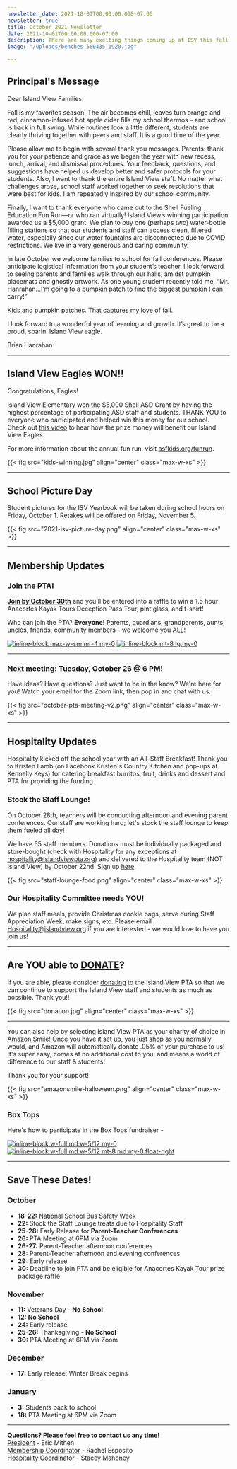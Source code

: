 ```yaml
---
newsletter_date: 2021-10-01T00:00:00.000-07:00
newsletter: true
title: October 2021 Newsletter
date: 2021-10-01T00:00:00.000-07:00
description: There are many exciting things coming up at ISV this fall!
image: "/uploads/benches-560435_1920.jpg"

---
```

## Principal's Message

Dear Island View Families:

Fall is my favorites season. The air becomes chill, leaves turn orange and red, cinnamon-infused hot apple cider fills my school thermos – and school is back in full swing. While routines look a little different, students are clearly thriving together with peers and staff. It is a good time of the year.

Please allow me to begin with several thank you messages. Parents: thank you for your patience and grace as we began the year with new recess, lunch, arrival, and dismissal procedures. Your feedback, questions, and suggestions have helped us develop better and safer protocols for your students. Also, I want to thank the entire Island View staff. No matter what challenges arose, school staff worked together to seek resolutions that were best for kids. I am repeatedly inspired by our school community.

Finally, I want to thank everyone who came out to the Shell Fueling Education Fun Run—or who ran virtually! Island View’s winning participation awarded us a $5,000 grant. We plan to buy one (perhaps two) water-bottle filling stations so that our students and staff can access clean, filtered water, especially since our water fountains are disconnected due to COVID restrictions. We live in a very generous and caring community.

In late October we welcome families to school for fall conferences. Please anticipate logistical information from your student’s teacher. I look forward to seeing parents and families walk through our halls, amidst pumpkin placemats and ghostly artwork. As one young student recently told me, “Mr. Hanrahan…I’m going to a pumpkin patch to find the biggest pumpkin I can carry!”

Kids and pumpkin patches. That captures my love of fall.

I look forward to a wonderful year of learning and growth. It’s great to be a proud, soarin’ Island View eagle.

Brian Hanrahan

***

## Island View Eagles WON!!

Congratulations, Eagles!

Island View Elementary won the $5,000 Shell ASD Grant by having the highest percentage of participating ASD staff and students. THANK YOU to everyone who participated and helped win this money for our school. Check out [this video](https://youtu.be/lQy29kaoAT8) to hear how the prize money will benefit our Island View Eagles.

For more information about the annual fun run, visit [asfkids.org/funrun](http://asfkids.org/funrun).

{{< fig src="kids-winning.jpg" align="center" class="max-w-xs" >}}

***

## School Picture Day

Student pictures for the ISV Yearbook will be taken during school hours on Friday, October 1. Retakes will be offered on Friday, November 5.

{{< fig src="2021-isv-picture-day.png" align="center" class="max-w-xs" >}}

***

## Membership Updates

### Join the PTA!

[**Join by October 30th**](https://www.islandviewpta.org/membership) and you'll be entered into a raffle to win a 1.5 hour Anacortes Kayak Tours Deception Pass Tour, pint glass, and t-shirt!

Who can join the PTA? **Everyone!** Parents, guardians, grandparents, aunts, uncles, friends, community members - we welcome you ALL!

[![inline-block max-w-sm mr-4 my-0](joinpta.jpg "Join the PTA for your Child")](/membership)
[![inline-block mt-8 lg:my-0 ](unnamed.png "Join for a chance to win an Anacortes Kayak Tour package!")](/membership)

***

### Next meeting: Tuesday, October 26 @ 6 PM!

Have ideas? Have questions? Just want to be in the know? We're here for you! Watch your email for the Zoom link, then pop in and chat with us.

{{< fig src="october-pta-meeting-v2.png" align="center" class="max-w-xs" >}}

***

## Hospitality Updates

Hospitality kicked off the school year with an All-Staff Breakfast! Thank you to Kristen Lamb (on Facebook Kristen's Country Kitchen and pop-ups at Kennelly Keys) for catering breakfast burritos, fruit, drinks and dessert and PTA for providing the funding.

### Stock the Staff Lounge!

On October 28th, teachers will be conducting afternoon and evening parent conferences. Our staff are working hard; let's stock the staff lounge to keep them fueled all day!

We have 55 staff members. Donations must be individually packaged and store-bought (check with Hospitality for any exceptions at [hospitality@islandviewpta.org](mailto:hospitality@islandviewpta.org)) and delivered to the Hospitality team (NOT Island View) by October 22nd. Sign up [here](https://www.signupgenius.com/go/10c0d44aead2da3f58-stock).

{{< fig src="staff-lounge-food.png" align="center" class="max-w-xs" >}}

### Our Hospitality Committee needs YOU!

We plan staff meals, provide Christmas cookie bags, serve during Staff Appreciation Week, make signs, etc. Please email [Hospitality@islandview.org](mailto:Hospitality@islandview.org) if you are interested - we would love to have you join us!

***

## Are YOU able to [**DONATE**](https://www.islandviewpta.org/donate)?

If you are able, please consider [donating](https://www.islandviewpta.org/donate) to the Island View PTA so that we can continue to support the Island View staff and students as much as possible. Thank you!!

{{< fig src="donation.jpg" align="center" class="max-w-xs" >}}

***

You can also help by selecting Island View PTA as your charity of choice in [Amazon Smile](https://smile.amazon.com "Amazon Smile")! Once you have it set up, you just shop as you normally would, and Amazon will automatically donate .05% of your purchase to us! It's super easy, comes at no additional cost to you, and means a world of difference to our staff & students!

Thank you for your support!

{{< fig src="amazonsmile-halloween.png" align="center" class="max-w-xs" >}}

### Box Tops

Here's how to participate in the Box Tops fundraiser -

[![inline-block w-full md:w-5/12 my-0](boxtopics_october.jpg "Box Topics (English)")](https://ivepta.imgix.net/boxtopics_october.jpg)
[![inline-block w-full md:w-5/12 mt-8 md:my-0 float-right](boxtopics_october_sp.jpg "Box Topics (Español)")](https://ivepta.imgix.net/boxtopics_october_sp.jpg)

***

## Save These Dates!

### October

* **18-22:** National School Bus Safety Week
* **22:** Stock the Staff Lounge treats due to Hospitality Staff
* **25-28:**  Early Release for **Parent-Teacher Conferences**
* **26:**  PTA Meeting at 6PM via Zoom
* **26-27:** Parent-Teacher afternoon conferences
* **28:** Parent-Teacher afternoon and evening conferences
* **29:** Early release
* **30:** Deadline to join PTA and be eligible for Anacortes Kayak Tour prize package raffle

### November

* **11:**  Veterans Day - **No School**
* **12: No School**
* **24:**  Early release
* **25-26:**  Thanksgiving - **No School**
* **30:** PTA Meeting at 6PM via Zoom

### December

* **17:**  Early release; Winter Break begins

### January

* **3:**  Students back to school
* **18:** PTA Meeting at 6PM via Zoom

***

**Questions? Please feel free to contact us any time!**  
[President](mailto:president@islandviewpta.org) - Eric Mithen  
[Membership Coordinator](mailto:membership@islandviewpta.org) - Rachel Esposito  
[Hospitality Coordinator](mailto:hospitality@islandviewpta.org) - Stacey Mahoney